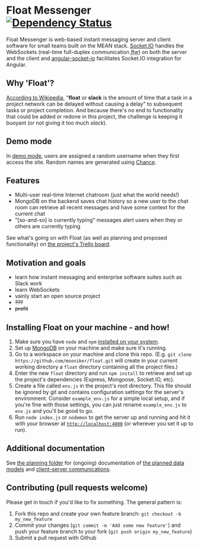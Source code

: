 # Float Messenger [![Dependency Status](https://david-dm.org/mooniker/float.svg)](https://david-dm.org/mooniker/float)

Float Messenger is web-based instant messaging server and client software for small teams built on the MEAN stack. [Socket.IO](http://socket.io/) handles the WebSockets (real-time full-duplex communication _<abbr title="for the win!">ftw</abbr>_) on both the server and the client and [angular-socket-io](https://github.com/btford/angular-socket-io) facilitates Socket.IO integration for Angular.

## Why 'Float'?

[According to Wikipedia](https://en.wikipedia.org/wiki/Float_(project_management)), "**float** or **slack** is the amount of time that a task in a project network can be delayed without causing a delay" to subsequent tasks or project completion. And because there's no end to functionality that could be added or redone in this project, the challenge is keeping it buoyant (or not giving it too much _slack_).

## Demo mode

In [demo mode](http://float.mooniker.com), users are assigned a random username when they first access the site. Random names are generated using [Chance](http://chancejs.com/).

## Features

- Multi-user real-time Internet chatroom (just what the world needs!)
- MongoDB on the backend saves chat history so a new user to the chat room can retrieve all recent messages and have some context for the current chat
- "[so-and-so] is currently typing" messages alert users when they or others are currently typing

See what's going on with Float (as well as planning and proposed functionality) on [the project's Trello board](https://trello.com/b/aNoDyWQk/float-messenger).

## Motivation and goals

- learn how instant messaging and enterprise software suites such as Slack work
- learn WebSockets
- vainly start an open source project
- ~~???~~
- ~~profit~~

## Installing Float on your machine - and how!

1. Make sure you have `node` and `npm` [installed on your system](https://nodejs.org/en/download/package-manager/).
2. Set up [MongoDB](https://docs.mongodb.org/manual/installation/) on your machine and make sure it's running.
3. Go to a workspace on your machine and clone this repo. (E.g. `git clone https://github.com/mooniker/float.git` will create in your current working directory a `float` directory containing all the project files.)
4. Enter the new `float` directory and run `npm install` to retrieve and set up the project's dependencies (Express, Mongoose, Socket.IO, etc).
5. Create a file called `env.js` in the project's root directory. This file should be ignored by git and contains configuration settings for the server's environment. Consider `example_env.js` for a simple local setup, and if you're fine with those settings, you can just rename `example_env.js` to `env.js` and you'll be good to go.
6. Run `node index.js` or `nodemon` to get the server up and running and hit it with your browser at [`http://localhost:4000`](http://localhost:4000) (or wherever you set it up to run).

## Additional documentation

See [the planning folder](https://github.com/mooniker/float/tree/master/planning) for (ongoing) documentation of [the planned data models](https://github.com/mooniker/float/blob/master/planning/models.md#readme) and [client-server communications](https://github.com/mooniker/float/blob/master/planning/messages.md#readme).

## Contributing (pull requests welcome)

Please get in touch if you'd like to fix something. The general pattern is:

1. Fork this repo and create your own feature branch: `git checkout -b my_new_feature`
2. Commit your changes (`git commit -m 'Add some new feature'`) and push your feature branch to your fork (`git push origin my_new_feature`)
3. Submit a pull request with Github
